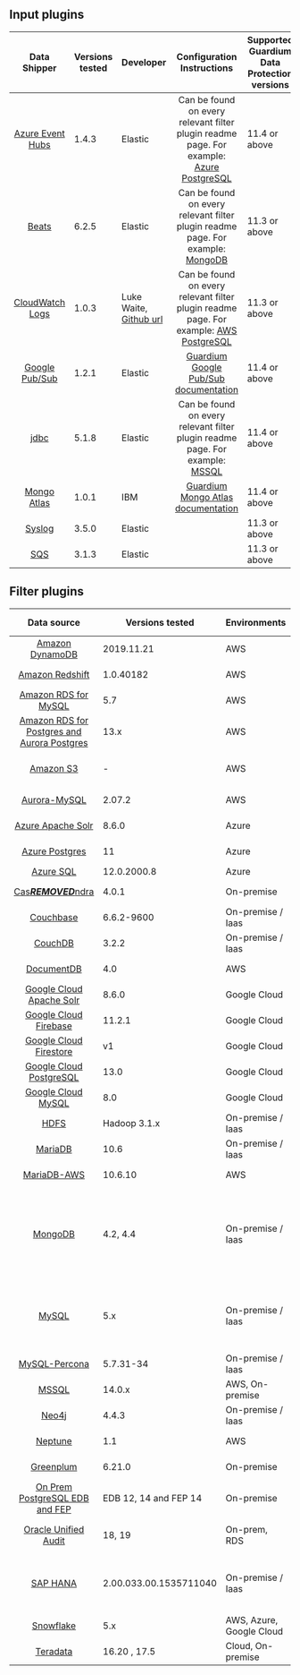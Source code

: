 ## Input plugins
|                                             Data Shipper                                                                  | Versions tested   | Developer                                                                    |                                                                       Configuration Instructions                                                                                                                             |    Supported Guardium Data Protection versions     |     Supported Guardium Insights versions                 |
|:-------------------------------------------------------------------------------------------------------------------------:|-------------------| ---------------------------------------------------------------------------- |:----------------------------------------------------------------------------------------------------------------------------------------------------------------------------------------------------------------------------:|----------------------------------------------------|----------------------------------------------------------|
|           [Azure Event Hubs](https://www.elastic.co/guide/en/logstash/current/plugins-inputs-azure_event_hubs.html)       | 1.4.3             | Elastic                                                                      | Can be found on every relevant filter plugin readme page. For example: [Azure PostgreSQL](../filter-plugin/logstash-filter-azure-postgresql-guardium#procedure-)                                                             |                      11.4 or above                 |                                                          |
|           [Beats](https://www.elastic.co/guide/en/logstash/current/plugins-inputs-beats.html)                             | 6.2.5             | Elastic                                                                      | Can be found on every relevant filter plugin readme page. For example: [MongoDB](../filter-plugin/logstash-filter-mongodb-guardium#configuring-audit-logs-on-mongodb-and-forwarding-to-guardium-via-filebeat)                |                      11.3 or above                 |             3.0 or above                                 |
|           [CloudWatch Logs](https://github.com/lukewaite/logstash-input-cloudwatch-logs)                                  | 1.0.3             | Luke Waite, [Github url](https://github.com/lukewaite)                       | Can be found on every relevant filter plugin readme page. For example: [AWS PostgreSQL](../filter-plugin/logstash-filter-azure-postgresql-guardium#procedure-)                                                               |                      11.3 or above                 |             3.0 or above                                 |
|           [Google Pub/Sub](https://www.elastic.co/guide/en/logstash/current/plugins-inputs-google_pubsub.html)            | 1.2.1             | Elastic                                                                      | [Guardium Google Pub/Sub documentation](../input-plugin/logstash-input-google-pubsub/README.md#installation)                                                                                                                 |                      11.4 or above                 |                                              |
|           [jdbc](https://www.elastic.co/guide/en/logstash/current/plugins-inputs-jdbc.html)                               | 5.1.8             | Elastic                                                                      | Can be found on every relevant filter plugin readme page. For example: [MSSQL](../filter-plugin/logstash-filter-mssql-guardium#configuring-the-mssql-filters-in-guardium)                                                    |                      11.4 or above                 |                                                          |
|           [Mongo Atlas](../input-plugin/logstash-input-mongo-atlas)                                                       | 1.0.1             | IBM                                                                          | [Guardium Mongo Atlas documentation](../input-plugin/logstash-input-mongo-atlas/README.md)                                                                                                                                   |                      11.4 or above                 |                                                         |
|           [Syslog](https://www.elastic.co/guide/en/logstash/current/plugins-inputs-syslog.html)                           | 3.5.0             | Elastic                                                                      |                                                                                                                                                                                                                              |                      11.3 or above                 |                                                          |
|           [SQS](https://www.elastic.co/guide/en/logstash/current/plugins-inputs-sqs.html)                                 | 3.1.3             | Elastic                                                                      |                                                                                                                                                                                                                              |                      11.3 or above                 |             3.2 or above                                 |



## Filter plugins

|                                             Data source                                             | Versions tested       | Environments                       | Developer            | Supported inputs                                |                                                                                                                                                                                                                                                                                                                                                                                                                                                                                                                                                                                       Download                                                                                                                                                                                                                                                                                                                                                                                                                                                                                                                                                                                       |
|:---------------------------------------------------------------------------------------------------:|-----------------------|------------------------------------| -------------------- |-------------------------------------------------|:------------------------------------------------------------------------------------------------------------------------------------------------------------------------------------------------------------------------------------------------------------------------------------------------------------------------------------------------------------------------------------------------------------------------------------------------------------------------------------------------------------------------------------------------------------------------------------------------------------------------------------------------------------------------------------------------------------------------------------------------------------------------------------------------------------------------------------------------------------------------------------------------------------------------------------------------------------------------------------------------------------------------------------------------------------------------------------------------------------------------------------------------------------------------------------:|
|           [Amazon DynamoDB](../filter-plugin/logstash-filter-dynamodb-guardium/README.md)           | 2019.11.21            | AWS                                | IBM                  | CloudWatch (pull)                               | [GDP](../filter-plugin/logstash-filter-dynamodb-guardium/DynamodbOverCloudwatchPackage/DynamoDB) \ [GI](https://github.com/IBM/univer***REMOVED***l-connectors/releases/download/v1.2.0/DynamodbOverCloudwatchPackage.zip)                                                                                                                                                                                                                                           |
|           [Amazon Redshift](../filter-plugin/logstash-filter-redshift-aws-guardium/README.md)       | 1.0.40182             | AWS                                | IBM                  | CloudWatch (pull)              | [GDP](../filter-plugin/logstash-filter-redshift-aws-guardium/S3OverRedshiftPackage)                                                                                                                                                                                                                                      |
|        [Amazon RDS for MySQL](../filter-plugin/logstash-filter-mysql-aws-guardium/README.md)        | 5.7                   | AWS                                | IBM                  | CloudWatch (pull)                               | [GDP](../filter-plugin/logstash-filter-mysql-aws-guardium/MysqlOverCloudwatchLogsPackage/MySQL) \ [GI](https://github.com/IBM/univer***REMOVED***l-connectors/releases/download/v1.2.0/MysqlOverCloudwatchLogsPackage.zip)                                                                                                                                                                                                                                                                       
|      [Amazon RDS for Postgres and Aurora Postgres](../filter-plugin/logstash-filter-postgres-guardium/README.md)      | 13.x                   | AWS                                | IBM                  | CloudWatch (pull)                               | [GDP](../filter-plugin/logstash-filter-postgres-guardium/PostgresOverCloudWatchPackage/Postgres) \ [GI](https://github.com/IBM/univer***REMOVED***l-connectors/releases/download/v1.2.0/PostgresOverCloudWatchPackage.zip)                                                                                                                                                                                                                                                                                                    
|                 [Amazon S3](../filter-plugin/logstash-filter-s3-guardium/README.md)                 | -                     | AWS                                | IBM                  | CloudWatch (pull), SQS (pull)                   | [GDP](../filter-plugin/logstash-filter-s3-guardium/S3OverCloudwatchLogsPackage/S3) \ [GI](https://github.com/IBM/univer***REMOVED***l-connectors/releases/download/v1.2.0/S3OverCloudwatchLogsPackage.zip)                                                                                                                                                                                                                                                                                                                                      
|          [Aurora-MySQL](../filter-plugin/logstash-filter-aurora-mysql-guardium/README.md)           | 2.07.2                | AWS                                | IBM                  | CloudWatch (pull)                               | [GDP](../filter-plugin/logstash-filter-aurora-mysql-guardium/AuroraMysqlOverCloudwatchPackage/AuroraMysql)                                                                                                                                                                                                                                                                                                             
|             [Azure Apache Solr](../filter-plugin/logstash-filter-azure-apachesolr-guardium/README.md)              | 8.6.0          |  Azure                  | IBM                  | Filebeat (push)                          | [GDP](../filter-plugin/logstash-filter-azure-apachesolr-guardium/ApacheSolrOverFilebeatPackage)                                                                                                                                                                                                                                                                                                                                                                              
|             [Azure Postgres](../filter-plugin/logstash-filter-azure-postgresql-guardium/README.md)              | 11          |  Azure                  | IBM                  | Azure Event Hub (pull)                          | [GDP](../filter-plugin/logstash-filter-azure-postgresql-guardium/AzurePostgresqlOverAzureEventHub/azurepostgresql)                                                                                                                                                                                                                                                      
|             [Azure SQL](../filter-plugin/logstash-filter-azure-sql-guardium/README.md)              | 12.0.2000.8           | Azure                              | IBM                  | JDBC (pull)                                     | [GDP](../filter-plugin/logstash-filter-azure-sql-guardium/AzureSQLOverJdbcPackage)                                                                                                                                                                                                                                                                                                                                                                                                                                                                                                                                                  
|  [Cas***REMOVED***ndra](../filter-plugin/logstash-filter-cas***REMOVED***ndra-guardium/README.md)              | 4.0.1          | On-premise                  | IBM                  | Filebeat (push)                   | [GDP](../filter-plugin/logstash-filter-cas***REMOVED***ndra-guardium/Cas***REMOVED***ndraOverFilebeatPackage)                                                                                        
|  [Couchbase](../filter-plugin/logstash-filter-couchbasedb-guardium/README.md)             | 6.6.2-9600            | On-premise / Iaas                  | IBM                  | Filebeat (push)                                 | [GDP](../filter-plugin/logstash-filter-couchbasedb-guardium/CouchbasedbOverFilebeatPackage/CouchbaseDB) \ [GI](https://github.com/IBM/univer***REMOVED***l-connectors/releases/download/v1.2.0/CouchbasedbOverFilebeatPackage.zip)                                                                                                                                                                                                                                                                                                                                                                                                                                        
|            [CouchDB](../filter-plugin/logstash-filter-couchdb-guardium/README.md)                   | 3.2.2                 | On-premise / Iaas                  | IBM                  | Filebeat (push)                | [GDP](../filter-plugin/logstash-filter-couchdb-guardium/CouchdbOverFilebeatPackage)                                                                                                                                                                                                                                                                                                                                                                                                                                        
|     [DocumentDB](../filter-plugin/logstash-filter-documentdb-aws-guardium/README.md)                | 4.0                   | AWS                                | IBM                  | CloudWatch (pull)                               | [GDP](../filter-plugin/logstash-filter-documentdb-aws-guardium/DocumentDBOverCloudwatchPackage)                                                                                                                                                                                                                                                                                                                                                                                                                                                                                                                                            
|  [Google Cloud Apache Solr](../filter-plugin/logstash-filter-pubsub-apachesolr-guardium/README.md)   | 8.6.0                  | Google Cloud                       | IBM                  | Pub/Sub (pull)                                  | [GDP](../filter-plugin/logstash-filter-pubsub-apachesolr-guardium/PubSubApacheSolrPackage)                                                                                                                                                                                                                                                                                                                                                                                                                                                                                                                                              
|  [Google Cloud Firebase](../filter-plugin/logstash-filter-pubsub-firebase-realtime-guardium/README.md)   | 11.2.1                  | Google Cloud                       | IBM                  | Pub/Sub (pull)                                  | [GDP](../filter-plugin/logstash-filter-pubsub-firebase-realtime-guardium/PubSubFirebasePackage)                                                                                                                                                                                                                                                                                                                                                                                                                                                                                                                                                 
|  [Google Cloud Firestore](../filter-plugin/logstash-filter-pubsub-firestore-guardium/README.md)   | v1                  | Google Cloud                       | IBM                  | Pub/Sub (pull)                                  | [GDP](../filter-plugin/logstash-filter-pubsub-firestore-guardium/PubSubFireStorePackage)                                                                                                                                                                                                                                                                                                                                                                                                                                                                                                                                              
|  [Google Cloud PostgreSQL](../filter-plugin/logstash-filter-pubsub-postgresql-guardium/README.md)   | 13.0                  | Google Cloud                       | IBM                  | Pub/Sub (pull)                                  | [GDP](../filter-plugin/logstash-filter-pubsub-postgresql-guardium/PubSubPostgreSQLPackage)                                                                                                                                                                                                                                                                                                                                                                                                                                                                                                                                              
|        [Google Cloud MySQL](../filter-plugin/logstash-filter-pubsub-mysql-guardium/README.md)         | 8.0                   | Google Cloud                       | IBM                  | Pub/Sub (pull)                                  | [GDP](../filter-plugin/logstash-filter-pubsub-mysql-guardium/PubSubMySQLPackage)                                                                                                                                                                                                                                                                                                                                                                                                                                                                                                                                                   
|                  [HDFS](../filter-plugin/logstash-filter-hdfs-guardium/README.md)                   | Hadoop 3.1.x          | On-premise / Iaas                  | IBM                  | Filebeat (push)                                 | [GDP](../filter-plugin/logstash-filter-hdfs-guardium/HdfsOverFilebeatPackage/Hdfs) \ [GI](https://github.com/IBM/univer***REMOVED***l-connectors/releases/download/v1.2.0/HDFSOverFilebeatPackage.zip)                                                                                                                                                                                                                                                                                                                                                                                                 
|            [MariaDB](../filter-plugin/logstash-filter-mariadb-guardium/README.md)            		    | 10.6                  | On-premise / Iaas                  | IBM                  | Filebeat (push)                                 | [GDP](../filter-plugin/logstash-filter-mariadb-guardium/MariaDBOverFilebeatPackage)
|            [MariaDB-AWS](../filter-plugin/logstash-filter-mariadb-aws-guardium/README.md)            		    | 10.6.10                  | AWS                  | IBM                  | CloudWatch (pull)                                 | [GDP](../filter-plugin/logstash-filter-mariadb-aws-guardium/MariaDBOverCloudWatchPackage)
|               [MongoDB](../filter-plugin/logstash-filter-mongodb-guardium/README.md)                | 4.2, 4.4              | On-premise / Iaas                  | IBM                  | Syslog (push) - For GDP only,<br/>Filebeat (push),<br/>MongoDB Atlas (pull) | [GDP](../filter-plugin/logstash-filter-mongodb-guardium/MongodbOverFilebeatPackage/MongoDB) \ [GI](https://github.com/IBM/univer***REMOVED***l-connectors/releases/download/v1.2.0/MongodbOverFilebeatPackage.zip)                                                                                                                                                                                                                                                                                                                                                                                                                          
|                 [MySQL](../filter-plugin/logstash-filter-mysql-guardium/README.md)                  | 5.x                   | On-premise / Iaas                  | IBM                  | Syslog (push) - For GDP only,<br/>Filebeat (push) | [GDP](../filter-plugin/logstash-filter-mysql-guardium/MysqlOverFilebeatPackage/Mysql) \ [GI](https://github.com/IBM/univer***REMOVED***l-connectors/releases/download/v1.2.0/MysqlOverFilebeatPackage.zip)                                                                                                                                                                                                                                                                                                                                                                                                                                                         
|         [MySQL-Percona](../filter-plugin/logstash-filter-mysql-percona-guardium/README.md)          | 5.7.31-34             | On-premise / Iaas                  | IBM                  | Filebeat (push)                                 | [GDP](../filter-plugin/logstash-filter-mysql-percona-guardium/MysqlPerconaOverFilebeatPackage/MysqlPercona) \ [GI](https://github.com/IBM/univer***REMOVED***l-connectors/releases/download/v1.2.0/MysqlPerconaOverFilebeatPackage.zip)                                                                                                                                                                                                                                                                                                                                                                                                                                                                            
|                 [MSSQL](../filter-plugin/logstash-filter-mssql-guardium/README.md)                  | 14.0.x                | AWS, On-premise  | IBM                  | JDBC (pull)                                     | [GDP](../filter-plugin/logstash-filter-mssql-guardium/MssqlOverJdbcPackage)                                                                                                                                                                                                                                                                                                                                                                                                                                                                                                                                                      
|                 [Neo4j](../filter-plugin/logstash-filter-neo4j-guardium/README.md)                  | 4.4.3                  | On-premise / Iaas                  | IBM                  | Filebeat (push)                                 | [GDP](../filter-plugin/logstash-filter-neo4j-guardium/NeodbOverFilebeatPackage/Neo4jDB)                                                                                                                                                                                                                                                                                                                                                                                                                           
|     [Neptune](../filter-plugin/logstash-filter-neptune-aws-guardium/README.md)                | 1.1                   | AWS                                | IBM                  | CloudWatch (pull)                               | [GDP](../filter-plugin/logstash-filter-neptune-aws-guardium/NeptuneOverCloudWatchPackage) \ [GI](https://github.com/IBM/univer***REMOVED***l-connectors/releases/download/v1.2.0/NeptuneOverCloudWatchPackage.zip)                                                                                                                                                                                                                                                                                                                                                                        
|      [Greenplum](../filter-plugin/logstash-filter-onPremGreenplumdb-guardium/README.md)      | 6.21.0       | On-premise                          | IBM                  | Filebeat (push)                               | [GDP](../filter-plugin/logstash-filter-onPremGreenplumdb-guardium/GreenplumdbOverFilebeatPackage)                                                                                                                                                                                                                                                                                                                                                                                                                                                                           
|      [On Prem PostgreSQL EDB and FEP](../filter-plugin/logstash-filter-onPremPostgres-guardium/README.md)      | EDB 12, 14 and FEP 14                  | On-premise                                | IBM                  | Filebeat (push)                               | [GDP](../filter-plugin/logstash-filter-onPremPostgres-guardium/PostgresOverFilebeatPackage)                                                                                                                                                                                                                                                                                                                                                                                                                          
|           [Oracle Unified Audit](../filter-plugin/logstash-filter-oua-guardium/README.md)           | 18, 19                | On-prem, RDS                       | IBM                  | Oracle Unified Audit (pull)                     | [GDP](../filter-plugin/logstash-filter-oua-guardium/OracleUnifiedAuditPackage/OracleUnifiedAudit)                                                                                                                                                                                                                                                                                                                                                                                                                                                                                                                                           
|               [SAP HANA](../filter-plugin/logstash-filter-***REMOVED***phana-guardium/README.md)               | 2.00.033.00.1535711040 | On-premise / Iaas                  | IBM                  |JDBC (pull) - For GDP only,<br/>Filebeat (push)  | [GDP](../filter-plugin/logstash-filter-***REMOVED***phana-guardium/SaphanaOverFilebeatPackage/SAPHANA) \ [GI](https://github.com/IBM/univer***REMOVED***l-connectors/releases/download/v1.2.0/SaphanaOverFilebeatPackage.zip)                                                                                                                                                                                                                                                                                                                                                                                                                          
|              [Snowflake](https://github.com/infoinsights/guardium-snowflake-uc-filter)              | 5.x                   | AWS, Azure, Google Cloud           | Information Insights | JDBC (pull)                                     | [GDP](https://github.com/infoinsights/guardium-snowflake-uc-filter)                                                                                                                                                                                                                                                                                                                                                                                                                          
|             [Teradata](../filter-plugin/logstash-filter-teradatadb-guardium/README.md)              | 16.20 , 17.5          | Cloud, On-premise                  | IBM                  | JDBC (pull)                                     | [GDP](../filter-plugin/logstash-filter-teradatadb-guardium/TeradataOverJdbcPackage)                                                                                                                          

